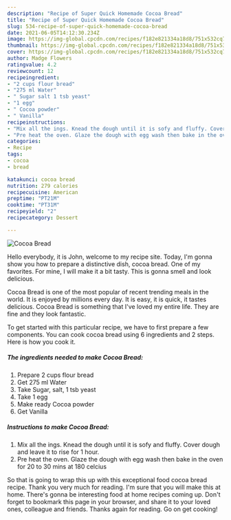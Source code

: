 ```yaml
---
description: "Recipe of Super Quick Homemade Cocoa Bread"
title: "Recipe of Super Quick Homemade Cocoa Bread"
slug: 534-recipe-of-super-quick-homemade-cocoa-bread
date: 2021-06-05T14:12:30.234Z
image: https://img-global.cpcdn.com/recipes/f182e821334a18d8/751x532cq70/cocoa-bread-recipe-main-photo.jpg
thumbnail: https://img-global.cpcdn.com/recipes/f182e821334a18d8/751x532cq70/cocoa-bread-recipe-main-photo.jpg
cover: https://img-global.cpcdn.com/recipes/f182e821334a18d8/751x532cq70/cocoa-bread-recipe-main-photo.jpg
author: Madge Flowers
ratingvalue: 4.2
reviewcount: 12
recipeingredient:
- "2 cups flour bread"
- "275 ml Water"
- " Sugar salt 1 tsb yeast"
- "1 egg"
- " Cocoa powder"
- " Vanilla"
recipeinstructions:
- "Mix all the ings. Knead the dough until it is sofy and fluffy. Cover dough and leave it to rise for 1 hour."
- "Pre heat the oven. Glaze the dough with egg wash then bake in the oven for 20 to 30 mins at 180 celcius"
categories:
- Recipe
tags:
- cocoa
- bread

katakunci: cocoa bread 
nutrition: 279 calories
recipecuisine: American
preptime: "PT21M"
cooktime: "PT31M"
recipeyield: "2"
recipecategory: Dessert

---
```



![Cocoa Bread](https://img-global.cpcdn.com/recipes/f182e821334a18d8/751x532cq70/cocoa-bread-recipe-main-photo.jpg)

Hello everybody, it is John, welcome to my recipe site. Today, I'm gonna show you how to prepare a distinctive dish, cocoa bread. One of my favorites. For mine, I will make it a bit tasty. This is gonna smell and look delicious.

Cocoa Bread is one of the most popular of recent trending meals in the world. It is enjoyed by millions every day. It is easy, it is quick, it tastes delicious. Cocoa Bread is something that I've loved my entire life. They are fine and they look fantastic.




To get started with this particular recipe, we have to first prepare a few components. You can cook cocoa bread using 6 ingredients and 2 steps. Here is how you cook it.

<!--inarticleads1-->

##### The ingredients needed to make Cocoa Bread:

1. Prepare 2 cups flour bread
1. Get 275 ml Water
1. Take  Sugar, salt, 1 tsb yeast
1. Take 1 egg
1. Make ready  Cocoa powder
1. Get  Vanilla




<!--inarticleads2-->

##### Instructions to make Cocoa Bread:

1. Mix all the ings. Knead the dough until it is sofy and fluffy. Cover dough and leave it to rise for 1 hour.
1. Pre heat the oven. Glaze the dough with egg wash then bake in the oven for 20 to 30 mins at 180 celcius




So that is going to wrap this up with this exceptional food cocoa bread recipe. Thank you very much for reading. I'm sure that you will make this at home. There's gonna be interesting food at home recipes coming up. Don't forget to bookmark this page in your browser, and share it to your loved ones, colleague and friends. Thanks again for reading. Go on get cooking!
